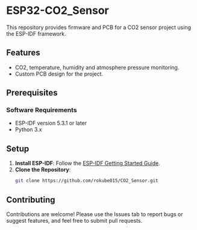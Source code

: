 # ESP32-CO2_Sensor

This repository provides firmware and PCB for a CO2 sensor project using the ESP-IDF framework.

## Features
- CO2, temperature, humidity and atmosphere pressure monitoring.
- Custom PCB design for the project.
## Prerequisites

### Software Requirements
- ESP-IDF version 5.3.1 or later
- Python 3.x
## Setup
1. **Install ESP-IDF**: Follow the [ESP-IDF Getting Started Guide](https://docs.espressif.com/projects/esp-idf/en/latest/esp32/get-started/index.html).
2. **Clone the Repository**:
   ```bash
   git clone https://github.com/rokube015/CO2_Sensor.git
## Contributing
Contributions are welcome!
Please use the Issues tab to report bugs or suggest features, and feel free to submit pull requests.
